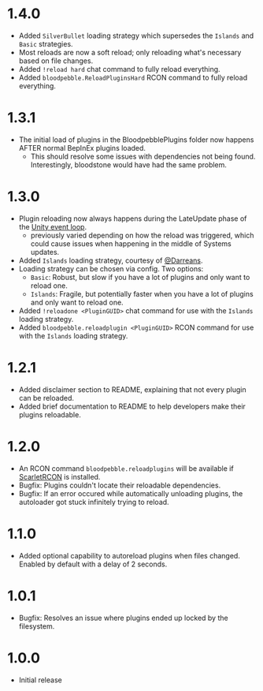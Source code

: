 # 1.4.0
- Added `SilverBullet` loading strategy which supersedes the `Islands` and `Basic` strategies.
- Most reloads are now a soft reload; only reloading what's necessary based on file changes.
- Added `!reload hard` chat command to fully reload everything.
- Added `bloodpebble.ReloadPluginsHard` RCON command to fully reload everything.

# 1.3.1
- The initial load of plugins in the BloodpebblePlugins folder now happens AFTER normal BepInEx plugins loaded.
  - This should resolve some issues with dependencies not being found. Interestingly, bloodstone would have had the same problem.

# 1.3.0
- Plugin reloading now always happens during the LateUpdate phase of the [Unity event loop](https://docs.unity3d.com/Manual/execution-order.html).
  - previously varied depending on how the reload was triggered, which could cause issues when happening in the middle of Systems updates.
- Added `Islands` loading strategy, courtesy of [@Darreans](https://github.com/Darreans).
- Loading strategy can be chosen via config. Two options:
  - `Basic`: Robust, but slow if you have a lot of plugins and only want to reload one.
  - `Islands`: Fragile, but potentially faster when you have a lot of plugins and only want to reload one.
- Added `!reloadone <PluginGUID>` chat command for use with the `Islands` loading strategy.
- Added `bloodpebble.reloadplugin <PluginGUID>` RCON command for use with the `Islands` loading strategy.

# 1.2.1
- Added disclaimer section to README, explaining that not every plugin can be reloaded.
- Added brief documentation to README to help developers make their plugins reloadable.

# 1.2.0
- An RCON command `bloodpebble.reloadplugins` will be available if [ScarletRCON](https://thunderstore.io/c/v-rising/p/ScarletMods/ScarletRCON/) is installed.
- Bugfix: Plugins couldn't locate their reloadable dependencies.
- Bugfix: If an error occured while automatically unloading plugins, the autoloader got stuck infinitely trying to reload.

# 1.1.0
- Added optional capability to autoreload plugins when files changed. Enabled by default with a delay of 2 seconds.

# 1.0.1
- Bugfix: Resolves an issue where plugins ended up locked by the filesystem.

# 1.0.0
- Initial release